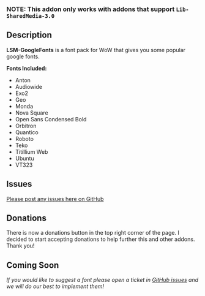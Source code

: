 ### NOTE: This addon only works with addons that support `Lib-SharedMedia-3.0`

## Description
**LSM-GoogleFonts** is a font pack for WoW that gives you some popular google fonts.

**Fonts Included:**

* Anton
* Audiowide
* Exo2
* Geo
* Monda
* Nova Square
* Open Sans Condensed Bold
* Orbitron
* Quantico
* Roboto
* Teko
* Titillium Web
* Ubuntu
* VT323

## Issues
[Please post any issues here on GitHub](https://github.com/nmsmith22389/LSM-GoogleFonts/issues)

## Donations
There is now a donations button in the top right corner of the page. I decided to start accepting donations to help further this and other addons. Thank you!

## Coming Soon

_If you would like to suggest a font please open a ticket in [GitHub issues](https://github.com/nmsmith22389/LSM-GoogleFonts/issues) and we will do our best to implement them!_
